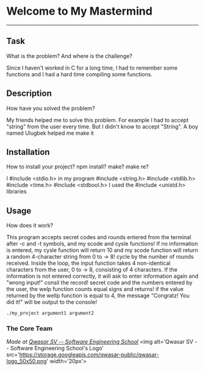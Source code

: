 # Welcome to My Mastermind
***

## Task
What is the problem? And where is the challenge?

Since I haven't worked in C for a long time, I had to remember some functions and I had a hard time compiling some functions.

## Description
How have you solved the problem?

My friends helped me to solve this problem. For example I had to accept "string" from the user every time. But I didn't know to accept "String". A boy named Ulugbek helped me make it

## Installation
How to install your project? npm install? make? make re?

I #include <stdio.h> in my program #include <string.h> #include <stdlib.h> #include <time.h> #include <stdbool.h> I used the #include <unistd.h> libraries

## Usage
How does it work?

This program accepts secret codes and rounds entered from the terminal after -c and -t symbols, and my scode and cysle functions! 
If no information is entered, my cysle function will return 10 and my scode function will return a random 4-character string from 0 to -> 8! cycle 
by the number of rounds received. Inside the loop, the input function takes 4 non-identical characters from the user, 0 to -> 8, consisting of 4 
characters. If the information is not entered correctly, it will ask to enter information again and "wrong input!" consil the record! secret 
code and the numbers entered by the user, the welp function counts equal signs and returns! if the value returned by the wellp function is equal to 4, 
the message "Congratz! You did it!" will be output to the console!

```
./my_project argument1 argument2
```

### The Core Team


<span><i>Made at <a href='https://qwasar.io'>Qwasar SV -- Software Engineering School</a></i></span>
<span><img alt='Qwasar SV -- Software Engineering School's Logo' src='https://storage.googleapis.com/qwasar-public/qwasar-logo_50x50.png' width='20px'></span>